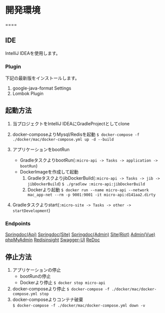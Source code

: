 # 開発環境
====

## IDE

IntelliJ IDEAを使用します。

### Plugin

下記の最新版をインストールします。

1. google-java-format Settings
1. Lombok Plugin

## 起動方法

1. 当プロジェクトをIntelliJ IDEAにGradleProjectとしてclone
1. docker-composeよりMysql/Redisを起動
   `$ docker-compose -f ./docker/mac/docker-compose.yml up -d --build`
1. アプリケーションをbootRun
    * GradleタスクよりbootRun(`:micro-api -> Tasks -> application -> bootRun`)
    * DockerImageを作成して起動
        1. GradleタスクよりjibDockerBuild(`:micro-api -> Tasks -> jib -> jibDockerBuild`)
           `$ ./gradlew :micro-api:jibDockerBuild`
        1. Dockerより起動
           `$ docker run --name micro-api --network mac_app-net --rm -p 9001:9001 -it micro-api:d141aa2.dirty`

1. Gradleタスクよりstart(`:micro-site -> Tasks -> other -> startDevelopment`)

### Endpoints

[Springdoc(Api)][]
[Springdoc(Site)][]
[Springdoc(Admin)][]
[Site(Riot)][]
[Admin(Vue)][]
[phpMyAdmin][]
[Redisinsight][]
[Swagger-UI][]
[ReDoc][]

## 停止方法

1. アプリケーションの停止
    * bootRunの停止
    * Dockerより停止
      `$ docker stop micro-api`
1. docker-composeより停止
   `$ docker-compose -f ./docker/mac/docker-compose.yml stop`
1. docker-composeよりコンテナ破棄  
   `$ docker-compose -f ./docker/mac/docker-compose.yml down -v`

[Springdoc(Api)]: http://localhost:9001/CatCafeApi/swagger-ui.html            "Springdoc(Api)"

[Springdoc(Site)]: http://localhost:9011/CatCafeSite/swagger-ui.html          "Springdoc(Site)"

[Springdoc(Admin)]: http://localhost:9021/CatCafeAdmin/swagger-ui.html        "Springdoc(Admin)"

[Site(Riot)]: http://localhost:9011/CatCafeSite/                              "Site(Riot)"

[Admin(Vue)]: http://localhost:9021/CatCafeAdmin/                             "Admin(Vue)"

[phpMyAdmin]: http://localhost:8021/                                          "phpMyAdmin"

[Redisinsight]: http://localhost:8001/                                        "Redisinsight"

[Swagger-UI]: http://localhost:8002/                                          "Swagger-UI"

[ReDoc]: http://localhost:8081/                                               "ReDoc"
